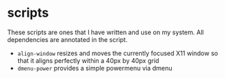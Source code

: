 # scripts

These scripts are ones that I have written and use on my system.
All dependencies are annotated in the script.

* `align-window` resizes and moves the currently focused X11 window so that it aligns perfectly within a 40px by 40px grid
* `dmenu-power` provides a simple powermenu via dmenu

